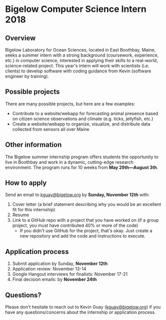 # Bigelow Computer Science Intern 2018

## Overview
Bigelow Laboratory for Ocean Sciences, located in East Boothbay, Maine, seeks a summer intern with a strong background (coursework, experience, etc.) in computer science, interested in applying their skills to a real-world, science-related project. This year's intern will work with scientists (i.e. clients) to develop software with coding guidance from Kevin (software engineer by training).

## Possible projects
There are many possible projects, but here are a few examples:
- Contribute to a website/webapp for forecasting animal presence based on citizen science observations and climate (e.g. ticks, jellyfish, etc.)
- Create a website/webapp to organize, visualize, and distribute data collected from sensors all over Maine

## Other information
The Bigelow summer internship program offers students the opportunity to live in Boothbay and work in a dynamic, cutting-edge research environment. The program runs for 10 weeks from **May 29th—August 3th**.

## How to apply

Send an email to kguay@bigelow.org by **Sunday, November 12th** with:

1. Cover letter (a brief statement describing why you would be an excellent fit for this internship)
2. Resume
3. Link to a GitHub repo with a project that you have worked on (if a group project, you must have contributed 40% or more of the code)
	- If you didn't use GitHub for the project, that's okay. Just create a new repository and add the code and instructions to execute.

## Application process

1. Submit application by Sunday, **November 12th**
2. Application review: November 13-14
3. Google Hangout interviews for finalists: November 17-21
4. Final decision emails: by **November 24th**

## Questions?
Please don't hesitate to reach out to Kevin Guay (kguay@bigelow.org) if you have any questions/concerns about the internship or application process. 
